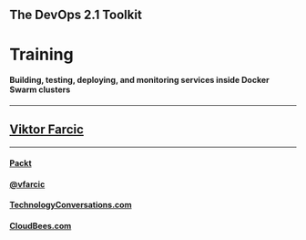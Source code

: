 ## The DevOps 2.1 Toolkit

# Training

#### Building, testing, deploying, and monitoring services inside Docker Swarm clusters

---

## [Viktor Farcic](http://technologyconversations.com/about/)

---

#### [Packt](https://www.packtpub.com/)

#### [@vfarcic](https://twitter.com/vfarcic)

#### [TechnologyConversations.com](http://technologyconversations.com)

#### [CloudBees.com](https://www.cloudbees.com)
